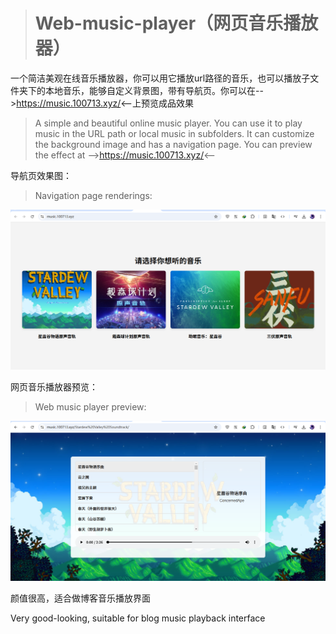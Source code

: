 > # Web-music-player（网页音乐播放器）

一个简洁美观在线音乐播放器，你可以用它播放url路径的音乐，也可以播放子文件夹下的本地音乐，能够自定义背景图，带有导航页。你可以在-->https://music.100713.xyz/<--上预览成品效果

> A simple and beautiful online music player. You can use it to play music in the URL path or local music in subfolders. It can customize the background image and has a navigation page. You can preview the effect at -->https://music.100713.xyz/<--

导航页效果图：

> Navigation page renderings:

![](/images/导航页.png)

网页音乐播放器预览：

> Web music player preview:

![](/images/播放器预览.png)

颜值很高，适合做博客音乐播放界面

Very good-looking, suitable for blog music playback interface
